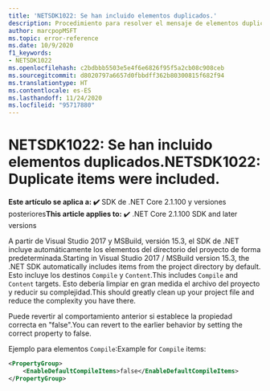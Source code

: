 ```yaml
---
title: 'NETSDK1022: Se han incluido elementos duplicados.'
description: Procedimiento para resolver el mensaje de elementos duplicados en función de inclusiones predeterminadas.
author: marcpopMSFT
ms.topic: error-reference
ms.date: 10/9/2020
f1_keywords:
- NETSDK1022
ms.openlocfilehash: c2bdbbb5503e5e4f6e6826f95f5a2cb08c908ceb
ms.sourcegitcommit: d8020797a6657d0fbbdff362b80300815f682f94
ms.translationtype: HT
ms.contentlocale: es-ES
ms.lasthandoff: 11/24/2020
ms.locfileid: "95717880"
---
```

# <a name="netsdk1022-duplicate-items-were-included"></a><span data-ttu-id="50ece-103">NETSDK1022: Se han incluido elementos duplicados.</span><span class="sxs-lookup"><span data-stu-id="50ece-103">NETSDK1022: Duplicate items were included.</span></span>

<span data-ttu-id="50ece-104">**Este artículo se aplica a: ✔️** SDK de .NET Core 2.1.100 y versiones posteriores</span><span class="sxs-lookup"><span data-stu-id="50ece-104">**This article applies to:** ✔️ .NET Core 2.1.100 SDK and later versions</span></span>

<span data-ttu-id="50ece-105">A partir de Visual Studio 2017 y MSBuild, versión 15.3, el SDK de .NET incluye automáticamente los elementos del directorio del proyecto de forma predeterminada.</span><span class="sxs-lookup"><span data-stu-id="50ece-105">Starting in Visual Studio 2017 / MSBuild version 15.3, the .NET SDK automatically includes items from the project directory by default.</span></span>  <span data-ttu-id="50ece-106">Esto incluye los destinos `Compile` y `Content`.</span><span class="sxs-lookup"><span data-stu-id="50ece-106">This includes `Compile` and `Content` targets.</span></span>  <span data-ttu-id="50ece-107">Esto debería limpiar en gran medida el archivo del proyecto y reducir su complejidad.</span><span class="sxs-lookup"><span data-stu-id="50ece-107">This should greatly clean up your project file and reduce the complexity you have there.</span></span>

<span data-ttu-id="50ece-108">Puede revertir al comportamiento anterior si establece la propiedad correcta en "false".</span><span class="sxs-lookup"><span data-stu-id="50ece-108">You can revert to the earlier behavior by setting the correct property to false.</span></span>

<span data-ttu-id="50ece-109">Ejemplo para elementos `Compile`:</span><span class="sxs-lookup"><span data-stu-id="50ece-109">Example for `Compile` items:</span></span>

```xml
<PropertyGroup>
    <EnableDefaultCompileItems>false</EnableDefaultCompileItems>
</PropertyGroup>
```
